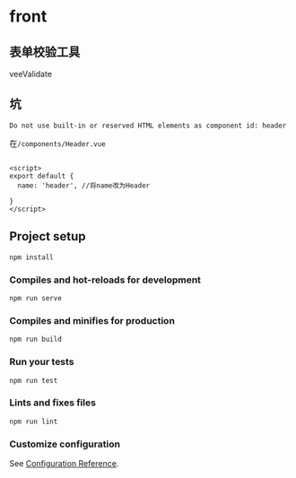 # front

## 表单校验工具
veeValidate


## 坑
`Do not use built-in or reserved HTML elements as component id: header`

在`/components/Header.vue`
```

<script>
export default {
  name: 'header', //将name改为Header
  
}
</script>

```



## Project setup
```
npm install
```

### Compiles and hot-reloads for development
```
npm run serve
```

### Compiles and minifies for production
```
npm run build
```

### Run your tests
```
npm run test
```

### Lints and fixes files
```
npm run lint
```

### Customize configuration
See [Configuration Reference](https://cli.vuejs.org/config/).
